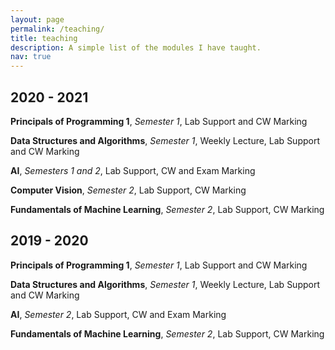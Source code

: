 ```yaml
---
layout: page
permalink: /teaching/
title: teaching
description: A simple list of the modules I have taught.
nav: true
---
```


## 2020 - 2021

**Principals of Programming 1**, *Semester 1*, Lab Support and CW Marking  

**Data Structures and Algorithms**, *Semester 1*, Weekly Lecture, Lab Support and CW Marking

**AI**, *Semesters 1 and 2*, Lab Support, CW and Exam Marking  

**Computer Vision**, *Semester 2*, Lab Support, CW Marking

**Fundamentals of Machine Learning**, *Semester 2*, Lab Support, CW Marking

## 2019 - 2020  

**Principals of Programming 1**, *Semester 1*, Lab Support and CW Marking  

**Data Structures and Algorithms**, *Semester 1*, Weekly Lecture, Lab Support and CW Marking

**AI**, *Semester 2*, Lab Support, CW and Exam Marking  

**Fundamentals of Machine Learning**, *Semester 2*, Lab Support, CW Marking
